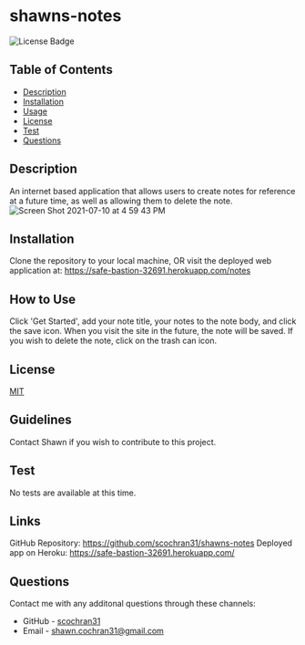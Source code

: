 
  # shawns-notes
  ![License Badge](https://img.shields.io/badge/License-MIT-blueviolet.svg)

  ## Table of Contents
  * [Description](#description)
  * [Installation](#installation)
  * [Usage](#usage)
  * [License](#license)
  * [Test](#test)
  * [Questions](#questions)

  ## Description
  An internet based application that allows users to create notes for reference at a future time, as well as allowing them to delete the note.
  ![Screen Shot 2021-07-10 at 4 59 43 PM](https://user-images.githubusercontent.com/79678327/125178261-501c9700-e1a0-11eb-8b77-5cc889f606d8.png)


  ## Installation
  Clone the repository to your local machine, OR visit the deployed web application at: https://safe-bastion-32691.herokuapp.com/notes

  ## How to Use
  Click 'Get Started', add your note title, your notes to the note body, and click the save icon. When you visit the site in the future, the note will be saved. If you wish to delete the note, click on the trash can icon.

  ## License
  [MIT](https://choosealicense.com/licenses/mit/)

  ## Guidelines
  Contact Shawn if you wish to contribute to this project.

  ## Test
  No tests are available at this time.
  
  ## Links
  GitHub Repository: https://github.com/scochran31/shawns-notes
  Deployed app on Heroku: https://safe-bastion-32691.herokuapp.com/

  ## Questions
  Contact me with any additonal questions through these channels:
  * GitHub - [scochran31](https://github.com/scochran31)
  * Email - shawn.cochran31@gmail.com
